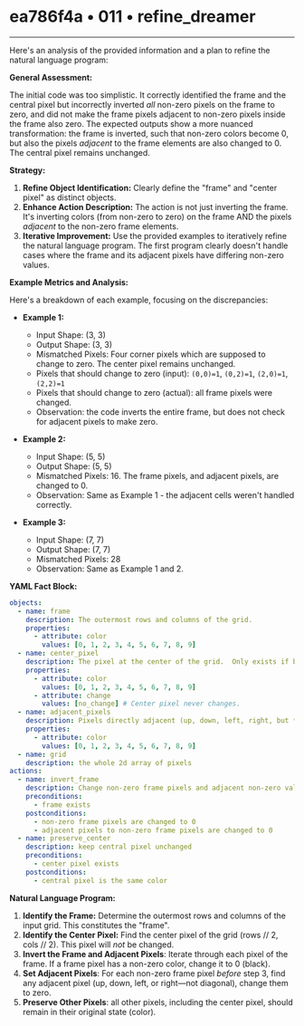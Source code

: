 # ea786f4a • 011 • refine_dreamer

---
Here's an analysis of the provided information and a plan to refine the natural language program:

**General Assessment:**

The initial code was too simplistic. It correctly identified the frame and the central pixel but incorrectly inverted *all* non-zero pixels on the frame to zero, and did not make the frame pixels adjacent to non-zero pixels inside the frame also zero. The expected outputs show a more nuanced transformation: the frame is inverted, such that non-zero colors become 0, but also the pixels *adjacent* to the frame elements are also changed to 0. The central pixel remains unchanged.

**Strategy:**

1. **Refine Object Identification:** Clearly define the "frame" and "center pixel" as distinct objects.
2. **Enhance Action Description:** The action is not just inverting the frame. It's inverting colors (from non-zero to zero) on the frame AND the pixels *adjacent* to the non-zero frame elements.
3. **Iterative Improvement:** Use the provided examples to iteratively refine the natural language program.  The first program clearly doesn't handle cases where the frame and its adjacent pixels have differing non-zero values.

**Example Metrics and Analysis:**

Here's a breakdown of each example, focusing on the discrepancies:

*   **Example 1:**
    *   Input Shape: (3, 3)
    *   Output Shape: (3, 3)
    *   Mismatched Pixels: Four corner pixels which are supposed to change to zero. The center pixel remains unchanged.
    *    Pixels that should change to zero (input): `(0,0)=1`, `(0,2)=1`, `(2,0)=1`, `(2,2)=1`
    *   Pixels that should change to zero (actual): all frame pixels were changed.
    *   Observation: the code inverts the entire frame, but does not check for adjacent pixels to make zero.

*   **Example 2:**
    *   Input Shape: (5, 5)
    *   Output Shape: (5, 5)
    *   Mismatched Pixels:  16. The frame pixels, and adjacent pixels, are changed to 0.
    *   Observation: Same as Example 1 - the adjacent cells weren't handled correctly.

*   **Example 3:**
    *   Input Shape: (7, 7)
    *   Output Shape: (7, 7)
    *   Mismatched Pixels: 28
    *   Observation: Same as Example 1 and 2.

**YAML Fact Block:**

```yaml
objects:
  - name: frame
    description: The outermost rows and columns of the grid.
    properties:
      - attribute: color
        values: [0, 1, 2, 3, 4, 5, 6, 7, 8, 9]
  - name: center_pixel
    description: The pixel at the center of the grid.  Only exists if both dimensions are odd.
    properties:
      - attribute: color
        values: [0, 1, 2, 3, 4, 5, 6, 7, 8, 9]
      - attribute: change
        values: [no_change] # Center pixel never changes.
  - name: adjacent_pixels
    description: Pixels directly adjacent (up, down, left, right, but *not* diagonal) to the non-zero frame pixels
    properties:
      - attribute: color
        values: [0, 1, 2, 3, 4, 5, 6, 7, 8, 9]
  - name: grid
    description: the whole 2d array of pixels
actions:
  - name: invert_frame
    description: Change non-zero frame pixels and adjacent non-zero value pixels to 0.
    preconditions:
      - frame exists
    postconditions:
      - non-zero frame pixels are changed to 0
      - adjacent pixels to non-zero frame pixels are changed to 0
  - name: preserve_center
    description: keep central pixel unchanged
    preconditions:
      - center pixel exists
    postconditions:
      - central pixel is the same color

```

**Natural Language Program:**

1.  **Identify the Frame:** Determine the outermost rows and columns of the input grid. This constitutes the "frame".
2.  **Identify the Center Pixel:** Find the center pixel of the grid (rows // 2, cols // 2). This pixel will *not* be changed.
3.  **Invert the Frame and Adjacent Pixels**: Iterate through each pixel of the frame. If a frame pixel has a non-zero color, change it to 0 (black).
4.  **Set Adjacent Pixels**: For each non-zero frame pixel *before* step 3, find any adjacent pixel (up, down, left, or right—not diagonal), change them to zero.
5.  **Preserve Other Pixels**: all other pixels, including the center pixel, should remain in their original state (color).


